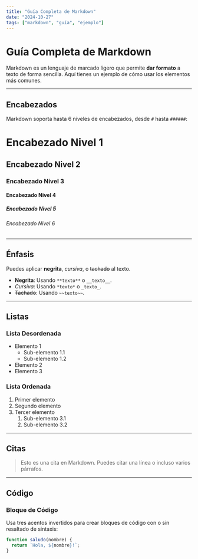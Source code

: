 ```yaml
---
title: "Guía Completa de Markdown"
date: "2024-10-27"
tags: ["markdown", "guía", "ejemplo"]
---
```


# Guía Completa de Markdown

Markdown es un lenguaje de marcado ligero que permite **dar formato** a texto de forma sencilla. Aquí tienes un ejemplo de cómo usar los elementos más comunes.

---

## Encabezados

Markdown soporta hasta 6 niveles de encabezados, desde `#` hasta `######`:

# Encabezado Nivel 1
## Encabezado Nivel 2
### Encabezado Nivel 3
#### Encabezado Nivel 4
##### Encabezado Nivel 5
###### Encabezado Nivel 6

---

## Énfasis

Puedes aplicar **negrita**, _cursiva_, o ~~tachado~~ al texto.

* **Negrita**: Usando `**texto**` o `__texto__`.
* *Cursiva*: Usando `*texto*` o `_texto_`.
* ~~Tachado~~: Usando `~~texto~~`.

---

## Listas

### Lista Desordenada
- Elemento 1
  - Sub-elemento 1.1
  - Sub-elemento 1.2
- Elemento 2
- Elemento 3

### Lista Ordenada
1. Primer elemento
2. Segundo elemento
3. Tercer elemento
   1. Sub-elemento 3.1
   2. Sub-elemento 3.2

---

## Citas

> Esto es una cita en Markdown. Puedes citar una línea o incluso varios párrafos.

---

## Código

### Bloque de Código

Usa tres acentos invertidos para crear bloques de código con o sin resaltado de sintaxis:

```javascript
function saludo(nombre) {
  return `Hola, ${nombre}!`;
}
